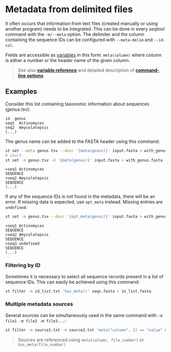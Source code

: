 # Metadata from delimited files

It often occurs that information from text files (created manually or
using another program) needs to be integrated.
This can be done in every *seqtool* command with the `-m/--meta` option.
The delimiter and the column containing the sequence IDs can be configured
with `--meta-delim` and `--id-col`.

Fields are accessible as [variables](variables.md) in this form: `meta(column)` where
*column* is either a number or the header name of the given column.

> See also **[variable reference](var_reference.md/#access-metadata-from-delimited-text-files)**
> and detailed description of **[command-line options](opts.md)**

## Examples

Consider this list containing taxonomic information about sequences (*genus.tsv*):

```
id  genus
seq1  Actinomyces
seq2  Amycolatopsis
(...)
```

The genus name can be added to the FASTA header using this command:

```bash
st set --meta genus.tsv --desc '{meta(genus)}' input.fasta > with_genus.fasta
# short:
st set -m genus.tsv -d '{meta(genus)}' input.fasta > with_genus.fasta
```

```
>seq1 Actinomyces
SEQUENCE
>seq2 Amycolatopsis
SEQUENCE
(...)
```

If any of the sequence IDs is not found in the metadata, there will be an error.
If missing data is expected, use `opt_meta` instead.
Missing entries are `undefined`:

```bash
st set -m genus.tsv --desc '{opt_meta(genus)}' input.fasta > with_genus.fasta
```

```
>seq1 Actinomyces
SEQUENCE
>seq2 Amycolatopsis
SEQUENCE
>seq3 undefined
SEQUENCE
(...)
```

### Filtering by ID

Sometimes it is necessary to select all sequence records present in a list of
sequence IDs. This can easily be achieved using this command:

```bash
st filter -m id_list.txt 'has_meta()' seqs.fasta > in_list.fasta
```

### Multiple metadata sources

Several sources can be simultaneously used in the same command with
`-m file1 -m file2 -m file3...`:

```bash
st filter -m source1.txt -m source2.txt 'meta("column", 1) == "value" && has_meta(2)' seqs.fasta > in_list.fasta
```

> Sources are referenced using `meta(column, file_number)` or `has_meta(file_number)`
